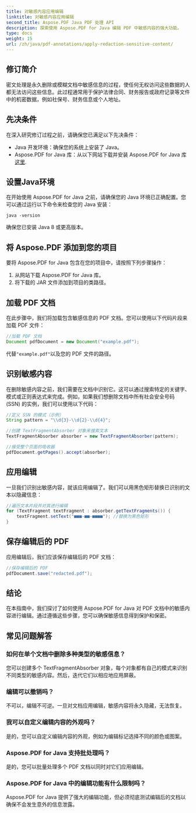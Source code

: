 ```yaml
---
title: 对敏感内容应用编辑
linktitle: 对敏感内容应用编辑
second_title: Aspose.PDF Java PDF 处理 API
description: 探索使用 Aspose.PDF for Java 编辑 PDF 中敏感内容的强大功能。
type: docs
weight: 15
url: /zh/java/pdf-annotations/apply-redaction-sensitive-content/
---
```


## 修订简介

密文处理是永久删除或模糊文档中敏感信息的过程，使任何无权访问这些数据的人都无法访问这些信息。此过程通常用于保护法律合同、财务报告或政府记录等文件中的机密数据，例如社保号、财务信息或个人地址。

## 先决条件

在深入研究修订过程之前，请确保您已满足以下先决条件：

- Java 开发环境：确保您的系统上安装了 Java。
-  Aspose.PDF for Java 库：从以下网站下载并安装 Aspose.PDF for Java 库[这里](https://releases.aspose.com/pdf/java/).


## 设置Java环境

在开始使用 Aspose.PDF for Java 之前，请确保您的 Java 环境已正确配置。您可以通过运行以下命令来检查您的 Java 安装：

```java -version```

确保您已安装 Java 8 或更高版本。

## 将 Aspose.PDF 添加到您的项目

要将 Aspose.PDF for Java 包含在您的项目中，请按照下列步骤操作：

1. 从网站下载 Aspose.PDF for Java 库。
2. 将下载的 JAR 文件添加到项目的类路径。

## 加载 PDF 文档

在此步骤中，我们将加载包含敏感信息的 PDF 文档。您可以使用以下代码片段来加载 PDF 文件：

```java
//加载 PDF 文档
Document pdfDocument = new Document("example.pdf");
```

代替`"example.pdf"`以及您的 PDF 文件的路径。

## 识别敏感内容

在删除敏感内容之前，我们需要在文档中识别它。这可以通过搜索特定的关键字、模式或正则表达式来完成。例如，如果我们想删除文档中所有社会安全号码 (SSN) 的实例，我们可以使用以下代码：

```java
//定义 SSN 的模式（示例）
String pattern = "\\d{3}-\\d{2}-\\d{4}";

//创建 TextFragmentAbsorber 对象来搜索文本
TextFragmentAbsorber absorber = new TextFragmentAbsorber(pattern);

//接受整个页面的吸收器
pdfDocument.getPages().accept(absorber);
```

## 应用编辑

一旦我们识别出敏感内容，就该应用编辑了。我们可以用黑色矩形替换已识别的文本以隐藏信息：

```java
//遍历文本片段并对其进行编辑
for (TextFragment textFragment : absorber.getTextFragments()) {
    textFragment.setText("■■■-■■-■■■■"); //替换为黑色矩形
}
```

## 保存编辑后的 PDF

应用编辑后，我们应该保存编辑后的 PDF 文档：

```java
//保存编辑后的 PDF
pdfDocument.save("redacted.pdf");
```

## 结论

在本指南中，我们探讨了如何使用 Aspose.PDF for Java 对 PDF 文档中的敏感内容进行编辑。通过遵循这些步骤，您可以确保敏感信息得到保护和保密。

## 常见问题解答

### 如何在单个文档中删除多种类型的敏感信息？

您可以创建多个 TextFragmentAbsorber 对象，每个对象都有自己的模式来识别不同类型的敏感内容。然后，迭代它们以相应地应用屏蔽。

### 编辑可以撤销吗？

不可以，编辑不可逆。一旦对文档应用编辑，敏感内容将永久隐藏，无法恢复。

### 我可以自定义编辑内容的外观吗？

是的，您可以自定义编辑内容的外观，例如为编辑标记选择不同的颜色或图案。

### Aspose.PDF for Java 支持批处理吗？

是的，您可以批量处理多个 PDF 文档以同时对它们应用编辑。

### Aspose.PDF for Java 中的编辑功能有什么限制吗？

Aspose.PDF for Java 提供了强大的编辑功能，但必须彻底测试编辑后的文档以确保不会发生意外的信息泄露。
